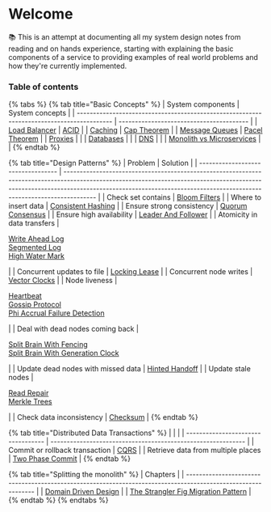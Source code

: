 # Welcome

📚 This is an attempt at documenting all my system design notes from reading and on hands experience, starting with explaining the basic components of a service to providing examples of real world problems and how they're currently implemented.

### Table of contents

{% tabs %}
{% tab title="Basic Concepts" %}
| System components                                                                         | System concepts                          |
| ----------------------------------------------------------------------------------------- | ---------------------------------------- |
| [Load Balancer](basics/load-balancer.md)                                                  | [ACID](basics/acid.md)                   |
| [Caching](basics/caching.md)                                                              | [Cap Theorem](basics/cap-theorem.md)     |
| [Message Queues](basics/message-queues.md)                                                | [Pacel Theorem](basics/pacel-theorem.md) |
| [Proxies](basics/proxies.md)                                                              |                                          |
| [Databases](basics/databases.md)                                                          |                                          |
| [DNS](basics/dns.md)                                                                      |                                          |
| [Monolith vs Microservices](monolith-decomposition-patterns/monolith-vs-microservices.md) |                                          |
{% endtab %}

{% tab title="Design Patterns" %}
| Problem                            | Solution                                                                                                                                                                                                                                             |
| ---------------------------------- | ---------------------------------------------------------------------------------------------------------------------------------------------------------------------------------------------------------------------------------------------------- |
| Check set contains                 | [Bloom Filters](system-design-patterns/bloom-filters.md)                                                                                                                                                                                             |
| Where to insert data               | [Consistent Hashing](system-design-patterns/consistent-hashing.md)                                                                                                                                                                                   |
| Ensure strong consistency          | [Quorum Consensus](system-design-patterns/quorum-consensus.md)                                                                                                                                                                                       |
| Ensure high availability           | [Leader And Follower](system-design-patterns/leader-and-follower.md)                                                                                                                                                                                 |
| Atomicity in data transfers        | <p><a href="system-design-patterns/write-ahead-log.md">Write Ahead Log</a><br><a href="system-design-patterns/segmented-log.md">Segmented Log</a><br><a href="system-design-patterns/high-water-mark.md">High Water Mark</a></p>                     |
| Concurrent updates to file         | [Locking Lease](system-design-patterns/locking-lease.md)                                                                                                                                                                                             |
| Concurrent node writes             | [Vector Clocks](system-design-patterns/vector-clocks.md)                                                                                                                                                                                             |
| Node liveness                      | <p><a href="system-design-patterns/heartbeat.md">Heartbeat</a><br><a href="system-design-patterns/gossip-protocol.md">Gossip Protocol</a><br><a href="system-design-patterns/phi-accrual-failure-detection.md">Phi Accrual Failure Detection</a></p> |
| Deal with dead nodes coming back   | <p><a href="system-design-patterns/split-brain-with-fencing.md">Split Brain With Fencing</a><br><a href="system-design-patterns/split-brain-with-generation-clock.md">Split Brain With Generation Clock</a></p>                                      |
| Update dead nodes with missed data | [Hinted Handoff](system-design-patterns/hinted-handoff.md)                                                                                                                                                                                           |
| Update stale nodes                 | <p><a href="system-design-patterns/read-repair.md">Read Repair</a><br><a href="system-design-patterns/merkle-trees.md">Merkle Trees</a></p>                                                                                                          |
| Check data inconsistency           | [Checksum](system-design-patterns/checksum.md)                                                                                                                                                                                                       |
{% endtab %}

{% tab title="Distributed Data Transactions" %}
|                                    |                                                              |
| ---------------------------------- | ------------------------------------------------------------ |
| Commit or rollback transaction     | [CQRS](distributed-data-design-patterns/two-phase-commit.md) |
| Retrieve data from multiple places | [Two Phase Commit](distributed-data-design-patterns/cqrs.md) |
{% endtab %}

{% tab title="Splitting the monolith" %}
| Chapters                                                                                                      |
| ------------------------------------------------------------------------------------------------------------- |
| [Domain Driven Design](monolith-decomposition-patterns/domain-driven-design.md)                               |
| [The Strangler Fig Migration Pattern](monolith-decomposition-patterns/the-strangler-fig-migration-pattern.md) |
{% endtab %}
{% endtabs %}

